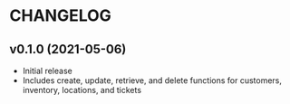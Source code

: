 # CHANGELOG

## v0.1.0 (2021-05-06)

* Initial release
* Includes create, update, retrieve, and delete functions for customers, inventory, locations, and tickets
